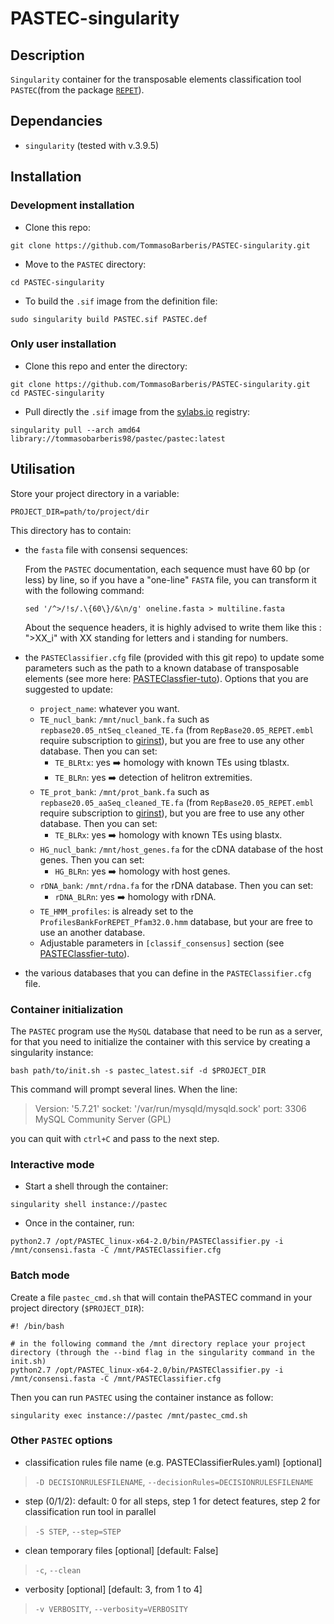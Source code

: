 # PASTEC-singularity

## Description

`Singularity` container for the transposable elements classification tool `PASTEC`(from the package [`REPET`](https://urgi.versailles.inra.fr/Tools/REPET)).


## Dependancies

- `singularity` (tested with v.3.9.5)

## Installation

### Development installation

- Clone this repo:
```
git clone https://github.com/TommasoBarberis/PASTEC-singularity.git
```

- Move to the `PASTEC` directory:
```
cd PASTEC-singularity
```

- To build the `.sif` image from the definition file:
```
sudo singularity build PASTEC.sif PASTEC.def
```

### Only user installation

- Clone this repo and enter the directory:
```
git clone https://github.com/TommasoBarberis/PASTEC-singularity.git
cd PASTEC-singularity
```

- Pull directly the `.sif` image from the [sylabs.io](sylabs.io) registry:

```
singularity pull --arch amd64 library://tommasobarberis98/pastec/pastec:latest
```


## Utilisation

Store your project directory in a variable:
```
PROJECT_DIR=path/to/project/dir
```

This directory has to contain:
- the `fasta` file with consensi sequences: 

    From the `PASTEC` documentation, each sequence must have 60 bp (or less) by line, so if you have a "one-line" `FASTA` file, you can transform it with the following command:
    ```
    sed '/^>/!s/.\{60\}/&\n/g' oneline.fasta > multiline.fasta
    ```

    About the sequence headers, it is highly advised to write them like this : ">XX_i" with XX standing for letters and i standing for numbers. 

- the `PASTEClassifier.cfg` file (provided with this git repo) to update some parameters such as the path to a known database of transposable elements (see more here: [PASTEClassfier-tuto](https://urgi.versailles.inra.fr/Tools/PASTEClassifier/PASTEClassifier-tuto)). Options that you are suggested to update:
    - `project_name`: whatever you want.
    - `TE_nucl_bank`: `/mnt/nucl_bank.fa` such as `repbase20.05_ntSeq_cleaned_TE.fa` (from `RepBase20.05_REPET.embl` require subscription to [girinst](https://www.girinst.org/repbase/)), but you are free to use any other database. Then you can set:
        - `TE_BLRtx`: yes :arrow_right: homology with known TEs using tblastx.
        - `TE_BLRn`: yes :arrow_right: detection of helitron extremities.
    - `TE_prot_bank`: `/mnt/prot_bank.fa` such as `repbase20.05_aaSeq_cleaned_TE.fa` (from `RepBase20.05_REPET.embl` require subscription to [girinst](https://www.girinst.org/repbase/)), but you are free to use any other database. Then you can set:
        - `TE_BLRx`: yes :arrow_right: homology with known TEs using blastx.
    - `HG_nucl_bank`: `/mnt/host_genes.fa` for the cDNA database of the host genes. Then you can set:
        - `HG_BLRn`: yes :arrow_right: homology with host genes.
    - `rDNA_bank`: `/mnt/rdna.fa` for the rDNA database. Then you can set:
        - `rDNA_BLRn`: yes :arrow_right: homology with rDNA.
    - `TE_HMM_profiles`: is already set to the `ProfilesBankForREPET_Pfam32.0.hmm` database, but your are free to use an another database.
    - Adjustable parameters in `[classif_consensus]` section (see [PASTEClassfier-tuto](https://urgi.versailles.inra.fr/Tools/PASTEClassifier/PASTEClassifier-tuto)). 

- the various databases that you can define in the `PASTEClassifier.cfg` file.

### Container initialization

The `PASTEC` program use the `MySQL` database that need to be run as a server, for that you need to initialize the container with this service by creating a singularity instance:
```
bash path/to/init.sh -s pastec_latest.sif -d $PROJECT_DIR
```

<!-- TODO: it will be automated -->
This command will prompt several lines. When the line:
> Version: '5.7.21'  socket: '/var/run/mysqld/mysqld.sock'  port: 3306  MySQL Community Server (GPL)

you can quit with `ctrl+C` and pass to the next step.


### Interactive mode

- Start a shell through the container:
```
singularity shell instance://pastec
```
- Once in the container, run:
```
python2.7 /opt/PASTEC_linux-x64-2.0/bin/PASTEClassifier.py -i /mnt/consensi.fasta -C /mnt/PASTEClassifier.cfg
```

### Batch mode

Create a file `pastec_cmd.sh` that will contain thePASTEC command in your project directory (`$PROJECT_DIR`):
```
#! /bin/bash 

# in the following command the /mnt directory replace your project directory (through the --bind flag in the singularity command in the init.sh)
python2.7 /opt/PASTEC_linux-x64-2.0/bin/PASTEClassifier.py -i /mnt/consensi.fasta -C /mnt/PASTEClassifier.cfg
```

Then you can run `PASTEC` using the container instance as follow:
```
singularity exec instance://pastec /mnt/pastec_cmd.sh
```

### Other `PASTEC` options

- classification rules file name (e.g. PASTEClassifierRules.yaml) [optional]
 > `-D DECISIONRULESFILENAME`, `--decisionRules=DECISIONRULESFILENAME` 
- step (0/1/2): default: 0 for all steps, step 1 for detect features, step 2 for classification run tool in parallel
> `-S STEP`, `--step=STEP`
- clean temporary files [optional] [default: False]
> `-c`, `--clean`
- verbosity [optional] [default: 3, from 1 to 4]
> `-v VERBOSITY`, `--verbosity=VERBOSITY`